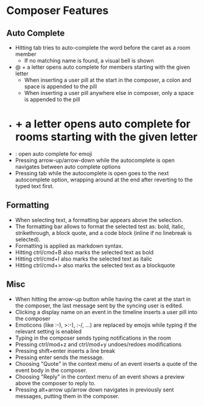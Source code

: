 # Composer Features

## Auto Complete

- Hitting tab tries to auto-complete the word before the caret as a room member
    - If no matching name is found, a visual bell is shown
- @ + a letter opens auto complete for members starting with the given letter
    - When inserting a user pill at the start in the composer, a colon and space is appended to the pill
    - When inserting a user pill anywhere else in composer, only a space is appended to the pill
- # + a letter opens auto complete for rooms starting with the given letter
- : open auto complete for emoji
- Pressing arrow-up/arrow-down while the autocomplete is open navigates between auto complete options
- Pressing tab while the autocomplete is open goes to the next autocomplete option,
  wrapping around at the end after reverting to the typed text first.

## Formatting

- When selecting text, a formatting bar appears above the selection.
- The formatting bar allows to format the selected test as:
  bold, italic, strikethrough, a block quote, and a code block (inline if no linebreak is selected).
- Formatting is applied as markdown syntax.
- Hitting ctrl/cmd+B also marks the selected text as bold
- Hitting ctrl/cmd+I also marks the selected text as italic
- Hitting ctrl/cmd+> also marks the selected text as a blockquote

## Misc

- When hitting the arrow-up button while having the caret at the start in the composer,
  the last message sent by the syncing user is edited.
- Clicking a display name on an event in the timeline inserts a user pill into the composer
- Emoticons (like :-), >:-), :-/, ...) are replaced by emojis while typing if the relevant setting is enabled
- Typing in the composer sends typing notifications in the room
- Pressing ctrl/mod+z and ctrl/mod+y undoes/redoes modifications
- Pressing shift+enter inserts a line break
- Pressing enter sends the message.
- Choosing "Quote" in the context menu of an event inserts a quote of the event body in the composer.
- Choosing "Reply" in the context menu of an event shows a preview above the composer to reply to.
- Pressing alt+arrow up/arrow down navigates in previously sent messages, putting them in the composer.
